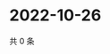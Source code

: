 # 2022-10-26

共 0 条

<!-- BEGIN WEIBO -->
<!-- 最后更新时间 Wed Oct 26 2022 06:06:32 GMT+0800 (China Standard Time) -->

<!-- END WEIBO -->
